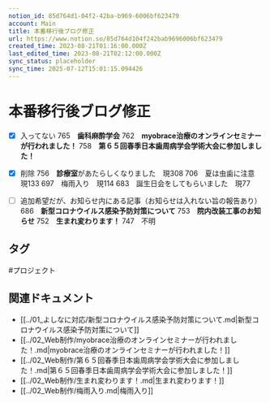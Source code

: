 ```yaml
---
notion_id: 85d764d1-04f2-42ba-b969-6006bf623479
account: Main
title: 本番移行後ブログ修正
url: https://www.notion.so/85d764d104f242bab9696006bf623479
created_time: 2023-08-21T01:16:00.000Z
last_edited_time: 2023-08-21T02:12:00.000Z
sync_status: placeholder
sync_time: 2025-07-12T15:01:15.094426
---
```

# 本番移行後ブログ修正

- [x] 入ってない
  765　**歯科麻酔学会**
  762　**myobrace治療のオンラインセミナーが行われました！**
  758　**第６５回春季日本歯周病学会学術大会に参加しました！**
- [x] 削除
  756　**診療室**があたらしくなりました　現308
  706　夏は虫歯に注意　現133
  697　梅雨入り　現114
  683　誕生日会をしてもらいました　現77
- [ ] 追加希望だが、お知らせ内にある記事（お知らせは入れない旨の報告あり）
  686　**新型コロナウイルス感染予防対策について**
  753　**院内改装工事のお知らせ**
  752　**生まれ変わります！**
  747　不明
  

## タグ

#プロジェクト 

## 関連ドキュメント

- [[../01_よしなに対応/新型コロナウイルス感染予防対策について.md|新型コロナウイルス感染予防対策について]]
- [[../02_Web制作/myobrace治療のオンラインセミナーが行われました！.md|myobrace治療のオンラインセミナーが行われました！]]
- [[../02_Web制作/第６５回春季日本歯周病学会学術大会に参加しました！.md|第６５回春季日本歯周病学会学術大会に参加しました！]]
- [[../02_Web制作/生まれ変わります！.md|生まれ変わります！]]
- [[../02_Web制作/梅雨入り.md|梅雨入り]]
